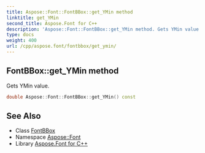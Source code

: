 ```yaml
---
title: Aspose::Font::FontBBox::get_YMin method
linktitle: get_YMin
second_title: Aspose.Font for C++
description: 'Aspose::Font::FontBBox::get_YMin method. Gets YMin value in C++.'
type: docs
weight: 400
url: /cpp/aspose.font/fontbbox/get_ymin/
---
```

## FontBBox::get_YMin method


Gets YMin value.

```cpp
double Aspose::Font::FontBBox::get_YMin() const
```

## See Also

* Class [FontBBox](../)
* Namespace [Aspose::Font](../../)
* Library [Aspose.Font for C++](../../../)
